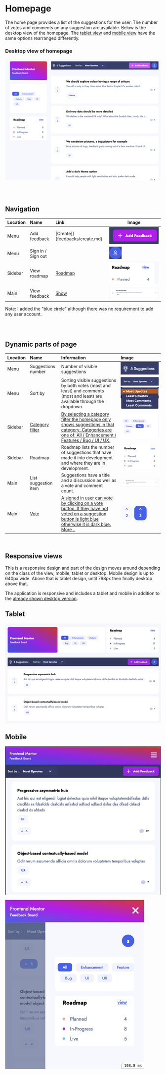 # Homepage

The home page provides a list of the suggestions for the user. The number of votes and comments on any suggestion are available. Below is the desktop view of the homepage. The [tablet view](#tablet) and [mobile view](#mobile) have the same options rearranged differently.

### Desktop view of homepage

![Desktop](../images/homepage-desktop.png)


<br>
<br>

## Navigation

|Location | Name         |   Link            | Image
|:--------|:-------------|:------------------|------
| Menu    | Add feedback | [Create]](feedbacks/create.md) | ![](../images/homepage_add_feedback.png)
| Menu    | Sign in / Sign out | | ![](../images/homepage_accounts.png)
| Sidebar | View roadmap | [Roadmap](roadmap.md) | ![](../images/homepage_view_roadmap.png)
| Main    | View feedback| [Show](feedbacks/show.md)   | ![](../images/homepage_feedback_view.png)

Note: I added the "blue circle" although there was no requirement to add any user account.

<br>
<br>


## Dynamic parts of page


|Location | Name                  | Information | Image        |
|:--------|:----------------------|:------------|:-------------|
| Menu    | Suggestions number    | Number of visible suggestions | ![](../images/homepage_suggestions.png)   |
| Menu    | Sort by               | Sorting visible suggestions by both votes (most and least) and comments (most and least) are available through the dropdown.  | ![](../images/homepage_sort_by.png) ![](../images/homepage_sort_by_expanded.png) |
| Sidebar | [Category filter](detailed/category_filter.md)       | [By selecting a category filter the homepage only shows suggestions in that category.  Categories are one of: All / Enhancement / Features / Bug / UI / UX.](detailed/category_filter.md)  | ![](../images/homepage_category_filter.png) |
| Sidebar | Roadmap    | Roadmap lists the number of suggestions that have made it into development and where they are in development. | ![](../images/homepage_roadmap.png) |
| Main    | List suggestion item | Suggestions have a title and a discussion as well as a vote and comment count. | ![](../images/homepage_feedback_view.png) |
| Main    | [Vote](detailed/vote.md) | [A signed in user can vote by clicking on a vote button. If they have not voted on a suggestion button is light blue otherwise it is dark blue. More ..](detailed/vote.md) | ![](../images/unvoted.png) ![](../images/voted.png) |


<br>

## Responsive views

This is a responsive design and part of the design moves around depending on the class of the view, mobile, tablet or desktop. Mobile design is up to 640px wide. Above that is tablet design, until 768px then finally desktop above that.

The application is responsive and includes a tablet and mobile in addition to the [already shown desktop version](#desktop-view-of-homepage).
## Tablet

![Tablet](../images/homepage-tablet.png)

## Mobile

![Tablet](../images/homepage-mobile.png)

![Tablet Menu](../images/homepage_menu-mobile.png)
